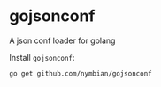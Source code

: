 # gojsonconf
A json conf loader for golang

Install `gojsonconf`:

    go get github.com/nymbian/gojsonconf

